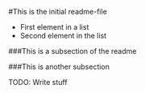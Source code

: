#This is the initial readme-file

* First element in a list
* Second element in the list


###This is a subsection of the readme


###This is another subsection 


TODO: Write stuff

